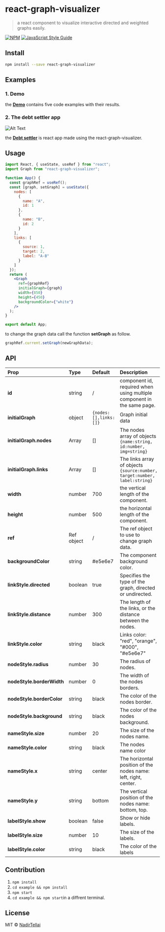 # react-graph-visualizer

> a react component to visualize interactive directed and weighted graphs easily.

[![NPM](https://img.shields.io/npm/v/react-graph-visualizer.svg)](https://www.npmjs.com/package/react-graph-visualizer) [![JavaScript Style Guide](https://img.shields.io/badge/code_style-standard-brightgreen.svg)](https://standardjs.com)

## Install

```bash
npm install --save react-graph-visualizer
```

## Examples

### 1. Demo

the [**Demo**](https://nadirtellai.github.io/react-graph-visualizer/) contains five code examples with their results.

### 2. The debt settler app

![Alt Text](http://g.recordit.co/oYkr6UFdhR.gif)

the [**Debt settler**](https://debt-settler-app.herokuapp.com/) is react app made using the react-graph-visualizer.

## Usage

```jsx
import React, { useState, useRef } from "react";
import Graph from "react-graph-visualizer";

function App() {
  const graphRef = useRef();
  const [graph, setGraph] = useState({
    nodes: [
      {
        name: "A",
        id: 1
      },
      {
        name: "B",
        id: 2
      }
    ],
    links: [
      {
        source: 1,
        target: 2,
        label: "A-B"
      }
    ]
  });
  return (
    <Graph
      ref={graphRef}
      initialGraph={graph}
      width={850}
      height={450}
      backgroundColor={"white"}
    />
  );
}

export default App;
```

to change the graph data call the function **setGraph** as follow.

```jsx
graphRef.current.setGraph(newGraphData);
```

## API

| Prop                      | Type       | Default               | Description                                                               |
| :------------------------ | :--------- | :-------------------- | :------------------------------------------------------------------------ |
| **id**                    | string     | /                     | component id, required when using multiple component in the same page.    |
| **initialGraph**          | object     | `{nodes:[],links:[]}` | Graph initial data                                                        |
| **initialGraph.nodes**    | Array      | []                    | The nodes array of objects `{name:string, id:number, img=string}`         |
| **initialGraph.links**    | Array      | []                    | The links array of objects `{source:number, target:number, label:string}` |
| **width**                 | number     | 700                   | the vertical length of the component.                                     |
| **height**                | number     | 500                   | the horizontal length of the component.                                   |
| **ref**                   | Ref object | /                     | The ref object to use to change graph data.                               |
| **backgroundColor**       | string     | #e5e6e7               | The component background color.                                           |
| **linkStyle.directed**    | boolean    | true                  | Specifies the type of the graph, directed or undirected.                  |
| **linkStyle.distance**    | number     | 300                   | The length of the links, or the distance between the nodes.               |
| **linkStyle.color**       | string     | black                 | Links color: "red", "orange", "#000", "#e5e6e7"                           |
| **nodeStyle.radius**      | number     | 30                    | The radius of nodes.                                                      |
| **nodeStyle.borderWidth** | number     | 0                     | The width of the nodes borders.                                           |
| **nodeStyle.borderColor** | string     | black                 | The color of the nodes border.                                            |
| **nodeStyle.background**  | string     | black                 | The color of the nodes background.                                        |
| **nameStyle.size**        | number     | 20                    | The size of the nodes name.                                               |
| **nameStyle.color**       | string     | black                 | The nodes name color                                                      |
| **nameStyle.x**           | string     | center                | The horizontal position of the nodes name: left, right, center.           |
| **nameStyle.y**           | string     | bottom                | The vertical position of the nodes name: bottom, top.                     |
| **labelStyle.show**       | boolean    | false                 | Show or hide labels.                                                      |
| **labelStyle.size**       | number     | 10                    | The size of the labels.                                                   |
| **labelStyle.color**      | string     | black                 | The color of the labels                                                   |

## Contribution

1. `npm install`
2. `cd example && npm install`
3. `npm start`
4. `cd example && npm start`in a diffrent terminal.

## License

MIT © [NadirTellai](https://github.com/NadirTellai)
